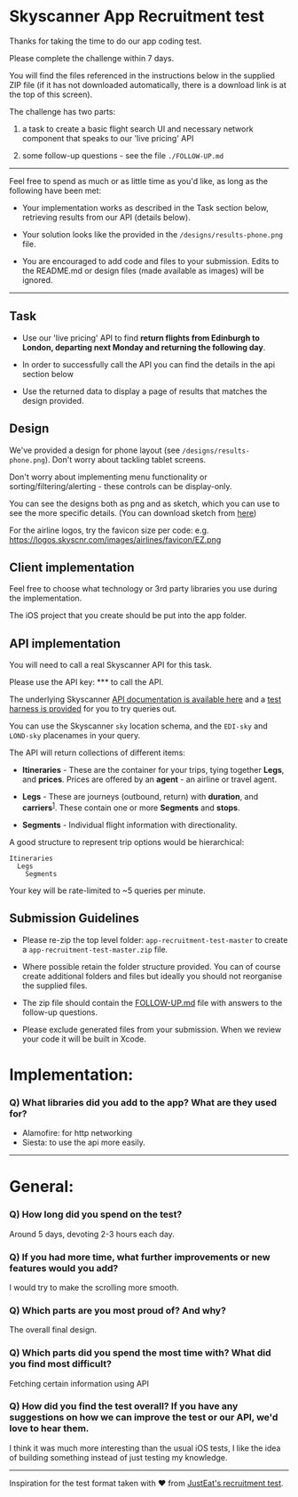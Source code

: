 # Skyscanner App Recruitment test

Thanks for taking the time to do our app coding test. 

Please complete the challenge within 7 days.

You will find the files referenced in the instructions below in the supplied ZIP file (if it has not downloaded automatically, there is a download link is at the top of this screen).

The challenge has two parts:

1) a task to create a basic flight search UI and necessary network component that speaks to our 'live pricing' API

2) some follow-up questions - see the file `./FOLLOW-UP.md`

----

Feel free to spend as much or as little time as you'd like, as long as the following have been met:

* Your implementation works as described in the Task section below, retrieving results from our API (details below).

* Your solution looks like the provided in the `/designs/results-phone.png` file.

* You are encouraged to add code and files to your submission. Edits to the README.md or design files (made available as images) will be ignored.

----

## Task

- Use our 'live pricing' API to find **return flights from Edinburgh to London, departing next Monday and returning the following day**.

- In order to successfully call the API you can find the details in the api section below

- Use the returned data to display a page of results that matches the design provided.

## Design

We've provided a design for phone layout (see `/designs/results-phone.png`). Don't worry about tackling tablet screens.

Don't worry about implementing menu functionality or sorting/filtering/alerting - these controls can be display-only.

You can see the designs both as png and as sketch, which you can use to see the more specific details. (You can download sketch from [here](https://www.sketchapp.com/))

For the airline logos, try the favicon size per code: e.g. https://logos.skyscnr.com/images/airlines/favicon/EZ.png

## Client implementation

Feel free to choose what technology or 3rd party libraries you use during the implementation.

The iOS project that you create should be put into the app folder.

## API implementation

You will need to call a real Skyscanner API for this task.

Please use the API key: *** to call the API.

The underlying Skyscanner [API documentation is available here](https://github.com/Skyscanner/api-documentation/tree/master/live_flights_pricing) and a [test harness is provided](http://business.skyscanner.net/portal/en-GB/Documentation/FlightsLivePricingQuickStart) for you to try queries out.

You can use the Skyscanner `sky` location schema, and the `EDI-sky` and `LOND-sky` placenames in your query.

The API will return collections of different items:

* **Itineraries** - These are the container for your trips, tying together **Legs**, and **prices**. Prices are offered by an **agent** - an airline or travel agent.

* **Legs** - These are journeys (outbound, return) with **duration**, and **carriers**<sup>[1](#footnote1)</sup>. These contain one or more **Segments** and **stops**.

* **Segments** - Individual flight information with directionality.

A good structure to represent trip options would be hierarchical:

```
Itineraries
  Legs
    Segments
```

Your key will be rate-limited to ~5 queries per minute.

## Submission Guidelines

* Please re-zip the top level folder: `app-recruitment-test-master` to create a `app-recruitment-test-master.zip` file.

* Where possible retain the folder structure provided. You can of course create additional folders and files but ideally you should not reorganise the supplied files.

* The zip file should contain the [FOLLOW-UP.md](./FOLLOW-UP.md) file with answers to the follow-up questions.

* Please exclude generated files from your submission. When we review your code it will be built in Xcode.



# Implementation:

### Q) What libraries did you add to the app? What are they used for?
- Alamofire: for http networking
- Siesta: to use the api more easily.

---

# General:

### Q) How long did you spend on the test?

Around 5 days, devoting 2-3 hours each day.

### Q) If you had more time, what further improvements or new features would you add?

I would try to make the scrolling more smooth.

### Q) Which parts are you most proud of? And why?

The overall final design.

### Q) Which parts did you spend the most time with? What did you find most difficult?

Fetching certain information using API

### Q) How did you find the test overall? If you have any suggestions on how we can improve the test or our API, we'd love to hear them.

I think it was much more interesting than the usual iOS tests, I like the idea of building something instead of just testing my knowledge.


----

Inspiration for the test format taken with ❤️ from [JustEat's recruitment test](https://github.com/justeat/JustEat.RecruitmentTest).
